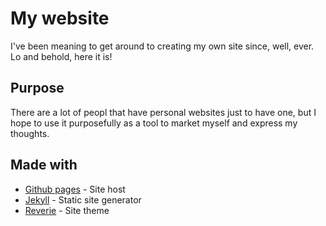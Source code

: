 # My website

I've been meaning to get around to creating my own site since, well, ever. Lo and behold, here it is!

## Purpose

There are a lot of peopl that have personal websites just to have one, but I hope to use it purposefully as a tool to market myself and express my thoughts.

## Made with

* [Github pages](https://pages.github.com/) - Site host
* [Jekyll](https://jekyllrb.com/docs/github-pages/) - Static site generator
* [Reverie](https://www.amitmerchant.com/reverie) - Site theme
